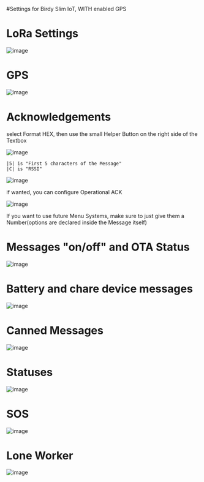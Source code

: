#Settings for Birdy Slim IoT, WITH enabled GPS

# LoRa Settings
![image](https://user-images.githubusercontent.com/63829136/112874430-3c529680-90c3-11eb-9dea-8d6a093f49bf.png)


# GPS
![image](https://user-images.githubusercontent.com/63829136/112874465-496f8580-90c3-11eb-8556-88822839a6e4.png)


# Acknowledgements

select Format HEX, then use the small Helper Button on the right side of the Textbox

![image](https://user-images.githubusercontent.com/63829136/112874665-7cb21480-90c3-11eb-8358-7a5f61b2bb55.png)

```
|5| is "First 5 characters of the Message"
|C| is "RSSI"
```

![image](https://user-images.githubusercontent.com/63829136/112874813-aa975900-90c3-11eb-910c-3cfc23ff3d6e.png)

if wanted, you can configure Operational ACK

![image](https://user-images.githubusercontent.com/63829136/112875029-f4803f00-90c3-11eb-8266-426699b07c08.png)

If you want to use future Menu Systems, make sure to just give them a Number(options are declared inside the Message itself)


# Messages "on/off" and OTA Status

![image](https://user-images.githubusercontent.com/63829136/112875253-3f9a5200-90c4-11eb-86a2-47e93bca5f40.png)


# Battery and chare device messages

![image](https://user-images.githubusercontent.com/63829136/112875298-4e810480-90c4-11eb-8930-ab5b1ac54495.png)


# Canned Messages

![image](https://user-images.githubusercontent.com/63829136/112876107-5d1beb80-90c5-11eb-8c79-eedb5fa3cc65.png)


# Statuses

![image](https://user-images.githubusercontent.com/63829136/113031194-ae43e200-918e-11eb-82f6-86ffe7e5cffb.png)


# SOS

![image](https://user-images.githubusercontent.com/63829136/112875123-0feb4a00-90c4-11eb-9361-191e80d05fed.png)


# Lone Worker

![image](https://user-images.githubusercontent.com/63829136/112875216-3315f980-90c4-11eb-9323-037c80d7fe75.png)

